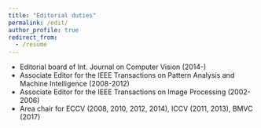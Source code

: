 ```yaml
---
title: "Editorial duties"
permalink: /edit/
author_profile: true
redirect_from:
  - /resume
---
```


* Editorial board of Int. Journal on Computer Vision (2014-)
* Associate Editor for the IEEE Transactions on Pattern Analysis and Machine Intelligence (2008-2012)
* Associate Editor for the IEEE Transactions on Image Processing (2002-2006)
* Area chair for ECCV (2008, 2010, 2012, 2014), ICCV (2011, 2013), BMVC (2017)
